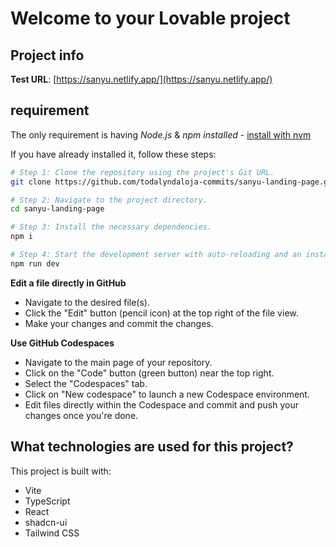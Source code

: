 # Welcome to your Lovable project

## Project info

**Test URL**: [https://sanyu.netlify.app/](https://sanyu.netlify.app/)

## requirement
The only requirement is having *Node.js* & *npm installed* - [install with nvm](https://github.com/nvm-sh/nvm#installing-and-updating)

If you have already installed it, follow these steps:

```sh
# Step 1: Clone the repository using the project's Git URL.
git clone https://github.com/todalyndaloja-commits/sanyu-landing-page.git

# Step 2: Navigate to the project directory.
cd sanyu-landing-page

# Step 3: Install the necessary dependencies.
npm i

# Step 4: Start the development server with auto-reloading and an instant preview.
npm run dev
```

**Edit a file directly in GitHub**

- Navigate to the desired file(s).
- Click the "Edit" button (pencil icon) at the top right of the file view.
- Make your changes and commit the changes.

**Use GitHub Codespaces**

- Navigate to the main page of your repository.
- Click on the "Code" button (green button) near the top right.
- Select the "Codespaces" tab.
- Click on "New codespace" to launch a new Codespace environment.
- Edit files directly within the Codespace and commit and push your changes once you're done.

## What technologies are used for this project?

This project is built with:

- Vite
- TypeScript
- React
- shadcn-ui
- Tailwind CSS

